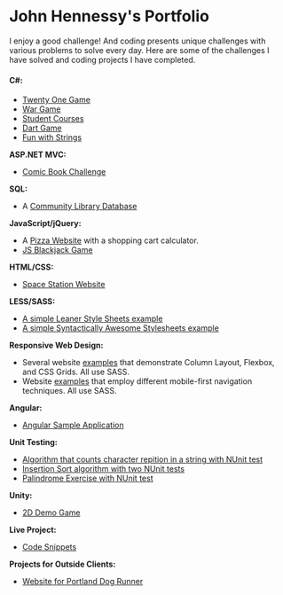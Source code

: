 <h1><strong>John Hennessy's Portfolio</strong></h1>

<p>I enjoy a good challenge! And coding presents unique challenges with various problems to solve every day. Here are some of the challenges I have solved and coding projects I have completed.</p>

<h4>C#:</h4>
<ul>
  <li><a href="https://github.com/DevJHennessy/Projects/tree/master/TwentyOneGame" target="_blank">Twenty One Game</a></li>
  <li><a href="https://github.com/DevJHennessy/CSharp_MVC_Challenges_pt2/tree/master/Challenge_13_WarCardGame" target="_blank">War Game</a></li>
  <li><a href="https://github.com/DevJHennessy/CSharp_MVC_Challenges_pt2/tree/master/Challenge_12_StudentCourses">Student Courses</a></li>
  <li><a href="https://github.com/DevJHennessy/CSharp_MVC_Challenges_pt2/tree/master/Challenge_11_SimpleDarts">Dart Game</a></li>
  <li><a href="https://github.com/DevJHennessy/CSharp_MVC_Challenges_pt2/tree/master/Challenge_09_PhunWithStrings">Fun with Strings</a></li>
</ul>

<strong>ASP.NET MVC:</strong>
<ul>
  <li><a href="https://github.com/DevJHennessy/CSharp_MVC_Challenges_pt2/tree/master/MVC5_1_Challenge_MyComicBooks/FirstChallenge">Comic Book Challenge</a></li>
</ul>

<strong>SQL:</strong>
<ul>
  <li>A <a href="https://github.com/DevJHennessy/Tech-Academy-Projects/tree/master/Sql">Community Library Database</a></li>
</ul>

<strong>JavaScript/jQuery:</strong>
<ul>
  <li>A <a href="https://github.com/DevJHennessy/Tech-Academy-Projects/tree/master/Pizza%20Site">Pizza Website</a> with a shopping cart calculator.</li>
  <li><a href="https://github.com/DevJHennessy/JavaScript-Blackjack-Game">JS Blackjack Game</a></li>
</ul>

<strong>HTML/CSS:</strong>
<ul>
  <li><a href="https://github.com/DevJHennessy/Tech-Academy-Projects/tree/master/Space%20Station%20Site">Space Station Website</a></li>
</ul>

<strong>LESS/SASS:</strong>
<ul>
  <li><a href="https://github.com/DevJHennessy/SimpleLESSExample">A simple Leaner Style Sheets example</a></li>
  <li><a href="https://github.com/DevJHennessy/SimpleSassExample">A simple Syntactically Awesome Stylesheets example</a></li>
</ul>

<strong>Responsive Web Design:</strong>
<ul>
  <li>Several website <a href="https://github.com/DevJHennessy/Responsive_Web_Design">examples</a> that demonstrate Column Layout, Flexbox, and CSS Grids. All use SASS.</li>
  <li>Website <a href="https://github.com/DevJHennessy/Responsive_Design_Navigation">examples</a> that employ different mobile-first navigation techniques. All use SASS.</li>
</ul>

<strong>Angular:</strong>
<ul>
  <li><a href="https://github.com/DevJHennessy/AngularSampleApplication">Angular Sample Application</a></li>
</ul>

<strong>Unit Testing:</strong>
<ul>
  <li><a href="https://github.com/DevJHennessy/Projects/tree/master/CharacterCount">Algorithm that counts character repition in a string with NUnit test</a></li>
  <li><a href="https://github.com/DevJHennessy/Projects/tree/master/InsertionSortAlg">Insertion Sort algorithm with two NUnit tests</a></li>
  <li><a href="https://github.com/DevJHennessy/Projects/tree/master/Palindrome">Palindrome Exercise with NUnit test</a></li>
</ul>

<strong>Unity:</strong>
<ul>
  <li><a href="https://github.com/DevJHennessy/Unity/tree/master/ProtoDemo">2D Demo Game</a></li>
</ul>

<strong>Live Project:</strong>
<ul>
  <li><a href="https://github.com/DevJHennessy/LiveProjectCodeSnippet">Code Snippets</a></li>
</ul>

<strong>Projects for Outside Clients:</strong>
<ul>
  <li><a href="https://github.com/DevJHennessy/PortlandDogRunner">Website for Portland Dog Runner</a></li>
</ul>

